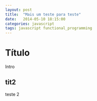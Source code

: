 ```yaml
---
layout: post
title:  "Mais um teste para teste"
date:   2014-05-10 18:15:00
categories: javascript
tags: javascript functional_programming
---
```



Título
=====

Intro

## tit2
teste 2

